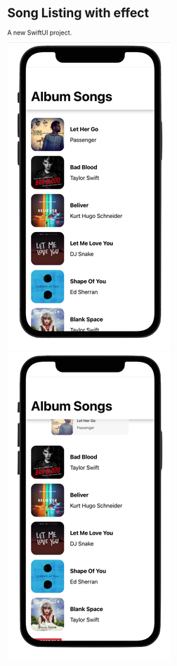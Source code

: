 # Song Listing with effect

A new SwiftUI project.

![Alt-Text](/SongListing1.png)
![Alt-Text](/SongListing2.png)

